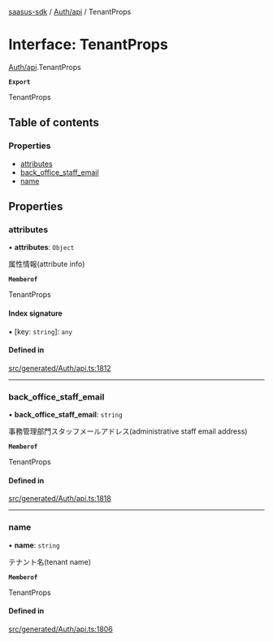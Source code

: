 [saasus-sdk](../README.md) / [Auth/api](../modules/Auth_api.md) / TenantProps

# Interface: TenantProps

[Auth/api](../modules/Auth_api.md).TenantProps

**`Export`**

TenantProps

## Table of contents

### Properties

- [attributes](Auth_api.TenantProps.md#attributes)
- [back\_office\_staff\_email](Auth_api.TenantProps.md#back_office_staff_email)
- [name](Auth_api.TenantProps.md#name)

## Properties

### attributes

• **attributes**: `Object`

属性情報(attribute info)

**`Memberof`**

TenantProps

#### Index signature

▪ [key: `string`]: `any`

#### Defined in

[src/generated/Auth/api.ts:1812](https://github.com/saasus-platform/saasus-sdk-javascript/blob/55abc15/src/generated/Auth/api.ts#L1812)

___

### back\_office\_staff\_email

• **back\_office\_staff\_email**: `string`

事務管理部門スタッフメールアドレス(administrative staff email address)

**`Memberof`**

TenantProps

#### Defined in

[src/generated/Auth/api.ts:1818](https://github.com/saasus-platform/saasus-sdk-javascript/blob/55abc15/src/generated/Auth/api.ts#L1818)

___

### name

• **name**: `string`

テナント名(tenant name)

**`Memberof`**

TenantProps

#### Defined in

[src/generated/Auth/api.ts:1806](https://github.com/saasus-platform/saasus-sdk-javascript/blob/55abc15/src/generated/Auth/api.ts#L1806)
